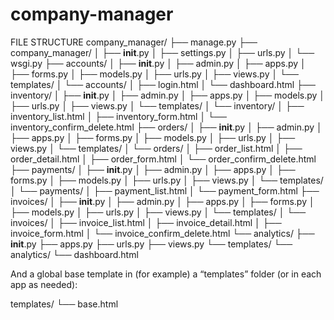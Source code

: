 # company-manager

FILE STRUCTURE
company_manager/
├── manage.py
├── company_manager/
│   ├── __init__.py
│   ├── settings.py
│   ├── urls.py
│   └── wsgi.py
├── accounts/
│   ├── __init__.py
│   ├── admin.py
│   ├── apps.py
│   ├── forms.py
│   ├── models.py
│   ├── urls.py
│   ├── views.py
│   └── templates/
│       └── accounts/
│           ├── login.html
│           └── dashboard.html
├── inventory/
│   ├── __init__.py
│   ├── admin.py
│   ├── apps.py
│   ├── models.py
│   ├── urls.py
│   ├── views.py
│   └── templates/
│       └── inventory/
│           ├── inventory_list.html
│           ├── inventory_form.html
│           └── inventory_confirm_delete.html
├── orders/
│   ├── __init__.py
│   ├── admin.py
│   ├── apps.py
│   ├── forms.py
│   ├── models.py
│   ├── urls.py
│   ├── views.py
│   └── templates/
│       └── orders/
│           ├── order_list.html
│           ├── order_detail.html
│           ├── order_form.html
│           └── order_confirm_delete.html
├── payments/
│   ├── __init__.py
│   ├── admin.py
│   ├── apps.py
│   ├── forms.py
│   ├── models.py
│   ├── urls.py
│   ├── views.py
│   └── templates/
│       └── payments/
│           ├── payment_list.html
│           └── payment_form.html
├── invoices/
│   ├── __init__.py
│   ├── admin.py
│   ├── apps.py
│   ├── forms.py
│   ├── models.py
│   ├── urls.py
│   ├── views.py
│   └── templates/
│       └── invoices/
│           ├── invoice_list.html
│           ├── invoice_detail.html
│           ├── invoice_form.html
│           └── invoice_confirm_delete.html
└── analytics/
    ├── __init__.py
    ├── apps.py
    ├── urls.py
    ├── views.py
    └── templates/
           └── analytics/
                   └── dashboard.html
                   
And a global base template in (for example) a “templates” folder (or in each app as needed):

templates/
└── base.html
                                                    